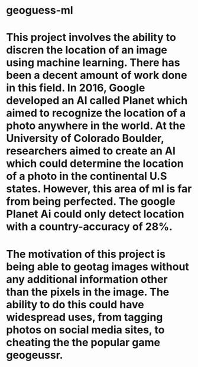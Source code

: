 # geoguess-ml
# This project involves the ability to discren the location of an image using machine learning. There has been a decent amount of work done in this field. In 2016, Google developed an AI called Planet which aimed to recognize the location of a photo anywhere in the world. At the University of Colorado Boulder, researchers aimed to create an AI which could determine the location of a photo in the continental U.S states. However, this area of ml is far from being perfected. The google Planet Ai could only detect location with a country-accuracy of 28%. 
# The motivation of this project is being able to geotag images without any additional information other than the pixels in the image. The ability to do this could have widespread uses, from tagging photos on social media sites, to cheating the the popular game geogeussr. 
